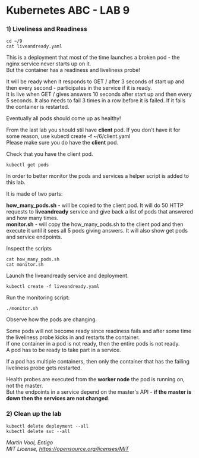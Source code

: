 # Kubernetes ABC - LAB 9

### 1) Liveliness and Readiness

```
cd ~/9
cat liveandready.yaml
```

This is a deployment that most of the time launches a broken pod - the nginx service never starts up on it. <br/>
But the container has a readiness and liveliness probe!

It will be ready when it responds to GET / after 3 seconds of start up and then every second - participates in the service if it is ready. <br/>
It is live when GET / gives answers 10 seconds after start up and then every 5 seconds. It also needs to fail 3 times in a row before it is failed. If it fails the container is restarted.

Eventually all pods should come up as healthy!

From the last lab you should stil have **client** pod. If you don't have it for some reason, use kubectl create -f ~/6/client.yaml <br/>
Please make sure you do have the **client** pod.

Check that you have the client pod.

```
kubectl get pods
```

In order to better monitor the pods and services a helper script is added to this lab.

It is made of two parts:

**how\_many\_pods.sh** - will be copied to the client pod. It will do 50 HTTP requests to **liveandready** service and give back a list of pods that answered and how many times. <br/>
**monitor.sh** - will copy the how\_many\_pods.sh to the client pod and then execute it until it sees all 5 pods giving answers. It will also show get pods and service endpoints.

Inspect the scripts

```
cat how_many_pods.sh
cat monitor.sh
```

Launch the liveandready service and deployment.

```
kubectl create -f liveandready.yaml
```

Run the monitoring script:

```
./monitor.sh
```


Observe how the pods are changing.

Some pods will not become ready since readiness fails and after some time the liveliness probe kicks in and restarts the container. <br/>
If one container in a pod is not ready, then the entire pods is not ready.<br/>
A pod has to be ready to take part in a service.

If a pod has multiple containers, then only the container that has the failing liveliness probe gets restarted.

Health probes are executed from the **worker node** the pod is running on, not the master.<br/>
But the endpoints in a service depend on the master's API - **if the master is down then the services are not changed**.



### 2) Clean up the lab

```
kubectl delete deployment --all
kubectl delete svc --all
```


*Martin Vool, Entigo* </br>
*MIT License, https://opensource.org/licenses/MIT*
